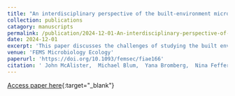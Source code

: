```yaml
---
title: "An interdisciplinary perspective of the built-environment microbiome"
collection: publications
catagory: manuscripts
permalink: /publication/2024-12-01-An-interdisciplinary-perspective-of-the-built-environment-microbiome
date: 2024-12-01
excerpt: 'This paper discusses the challenges of studying the built environment microbiome because of the inherent interdisciplinary nature of the field'
venue: 'FEMS Microbiology Ecology'
paperurl: 'https://doi.org/10.1093/femsec/fiae166'
citation: ' John McAlister,  Michael Blum,  Yana Bromberg,  Nina Fefferman,  Qiang He,  Eric Lofgren,  Debra Miller,  Courtney Schreiner,  K Candan,  Heather Szabo-Rogers,  J Reed, &quot;An interdisciplinary perspective of the built-environment microbiome.&quot; FEMS Microbiology Ecology, 2024.'
---
```

[Access paper here](https://doi.org/10.1093/femsec/fiae166){:target="_blank"}
